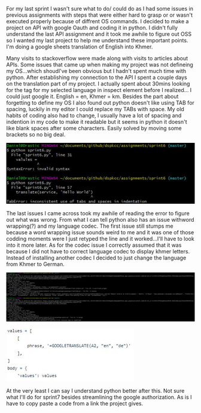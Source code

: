  For my last sprint I wasn't sure what to do/ could do as I had some issues in previous assignments with steps that were either hard to grasp or
or wasn't executed properly because of diffrent OS commands. I decided to make a project on API with google Oauth and coding it in python. 
I didn't fully understand the last API assignment and it took me awhile to figure out OSS so I wanted my last project to help me understand these
important points. I'm doing a google sheets translation of English into Khmer. 
  
  Many visits to stackoverflow were made along with visits to 
articles about APIs. Some issues that came up when making my project was not defineing my OS...which shoudl've been obvious but I hadn't spent 
much time with python. After establishing my connection to the API I spent a couple days on the translation part of my project. I actually spent about 30mins
looking for the tag for my selected language in inspect element before I realized... I could just google it. English = en, Khmer = km. Besides the part about 
forgetting to define my OS I also found out python doesn't like using TAB for spacing, luckily in my editor I could replace my TABs with space.
My old habits of coding also had to change, I usually have a lot of spacing and indention in my code to make it readable but it seems in python
it doesn't like blank spaces after some characters. Easily solved by moving some brackets so no big deal.

![](Images/debug2.JPG "Debug Window 1")

The last issues I came across took my awhile of reading the error to figure out what was wrong. From what I can tell python also has an issue 
withword wrapping(?) and my language codec. The first issue still stumps me because a word wrapping issue sounds weird to me and it was one
of those codding moments were I just retyped the line and it worked...I'll have to look into it more later. As for the codec issue I correctly assumed
that it was because I did not have to correct language codec to display khmer letters. Instead of installing another codec I decided to just change the
language from Khmer to German. 

![](Images/debug1.JPG "Debug Window 2")

![](Images/codec_change.JPG "Codec Change")

At the very least I can say I understand python better after this. Not sure what I'll do for sprint7 besides streamlining the google authorization. As is
I have to copy paste a code from a link the project gives.
